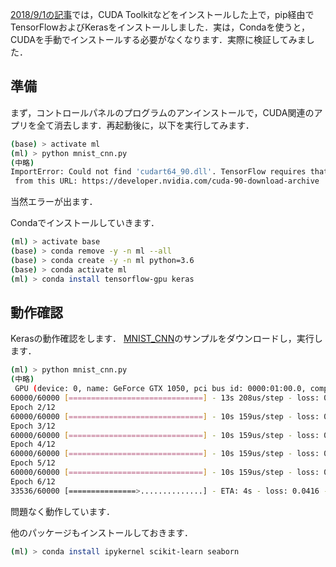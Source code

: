 [2018/9/1の記事](../../../2018/09/01/)では，CUDA Toolkitなどをインストールした上で，pip経由でTensorFlowおよびKerasをインストールしました．実は，Condaを使うと，CUDAを手動でインストールする必要がなくなります．実際に検証してみました．

<!-- PELICAN_END_SUMMARY -->


## 準備

まず，コントロールパネルのプログラムのアンインストールで，CUDA関連のアプリを全て消去します．再起動後に，以下を実行してみます．

```bash
(base) > activate ml
(ml) > python mnist_cnn.py
(中略)
ImportError: Could not find 'cudart64_90.dll'. TensorFlow requires that this DLL be installed in a directory that is named in your %PATH% environment variable. Download and install CUDA 9.0
 from this URL: https://developer.nvidia.com/cuda-90-download-archive
```

当然エラーが出ます．

Condaでインストールしていきます．

```bash
(ml) > activate base
(base) > conda remove -y -n ml --all
(base) > conda create -y -n ml python=3.6
(base) > conda activate ml
(ml) > conda install tensorflow-gpu keras
```

## 動作確認

Kerasの動作確認をします． [MNIST_CNN](https://raw.githubusercontent.com/keras-team/keras/master/examples/mnist_cnn.py)のサンプルをダウンロードし，実行します．

```bash
(ml) > python mnist_cnn.py
(中略)
 GPU (device: 0, name: GeForce GTX 1050, pci bus id: 0000:01:00.0, compute capability: 6.1)
60000/60000 [==============================] - 13s 208us/step - loss: 0.2567 - acc: 0.9233 - val_loss: 0.0768 - val_acc: 0.9760
Epoch 2/12
60000/60000 [==============================] - 10s 159us/step - loss: 0.0875 - acc: 0.9740 - val_loss: 0.0398 - val_acc: 0.9873
Epoch 3/12
60000/60000 [==============================] - 10s 159us/step - loss: 0.0669 - acc: 0.9805 - val_loss: 0.0326 - val_acc: 0.9886
Epoch 4/12
60000/60000 [==============================] - 10s 159us/step - loss: 0.0536 - acc: 0.9842 - val_loss: 0.0311 - val_acc: 0.9894
Epoch 5/12
60000/60000 [==============================] - 10s 159us/step - loss: 0.0466 - acc: 0.9856 - val_loss: 0.0321 - val_acc: 0.9891
Epoch 6/12
33536/60000 [===============>..............] - ETA: 4s - loss: 0.0416 - acc: 0.9874
```

問題なく動作しています．

他のパッケージもインストールしておきます．

```bash
(ml) > conda install ipykernel scikit-learn seaborn
```
